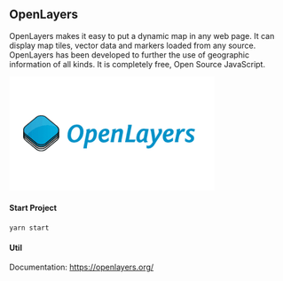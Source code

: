 ## OpenLayers

OpenLayers makes it easy to put a dynamic map in any web page. It can display map tiles, vector data and markers loaded from any source. OpenLayers has been developed to further the use of geographic information of all kinds. It is completely free, Open Source JavaScript.

![openlayers](https://github.com/teles1g/openlayers/blob/master/openlayers.png)

#### Start Project

```
yarn start
```
#### Util

Documentation: https://openlayers.org/
